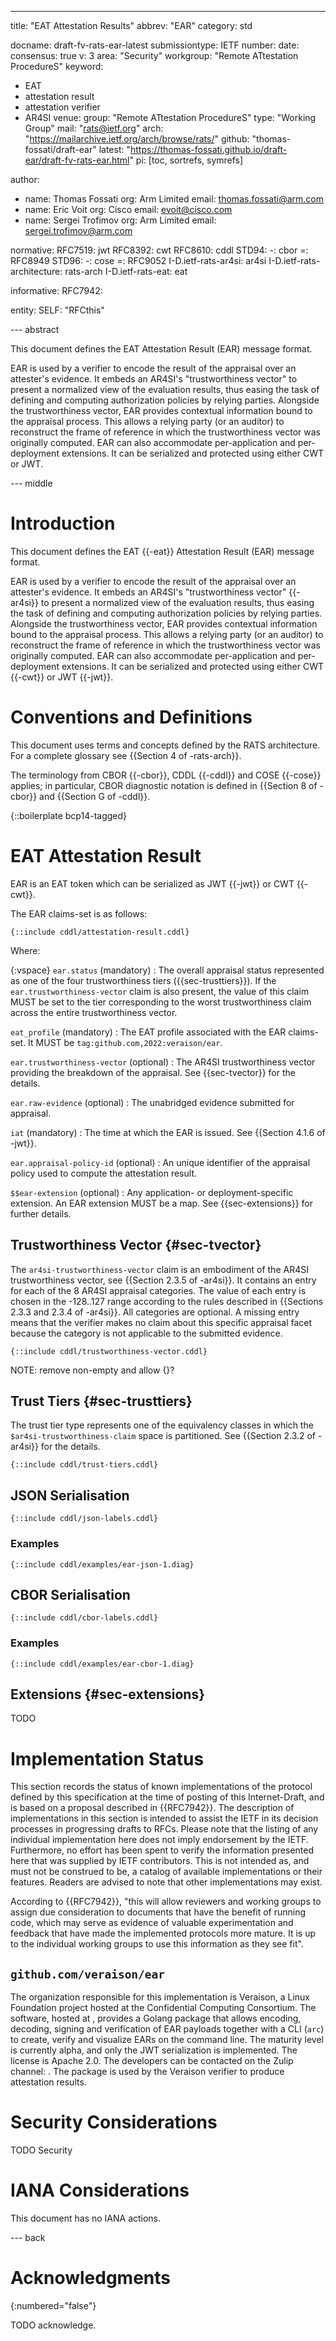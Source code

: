 ---
title: "EAT Attestation Results"
abbrev: "EAR"
category: std

docname: draft-fv-rats-ear-latest
submissiontype: IETF
number:
date:
consensus: true
v: 3
area: "Security"
workgroup: "Remote ATtestation ProcedureS"
keyword:
 - EAT
 - attestation result
 - attestation verifier
 - AR4SI
venue:
  group: "Remote ATtestation ProcedureS"
  type: "Working Group"
  mail: "rats@ietf.org"
  arch: "https://mailarchive.ietf.org/arch/browse/rats/"
  github: "thomas-fossati/draft-ear"
  latest: "https://thomas-fossati.github.io/draft-ear/draft-fv-rats-ear.html"
pi: [toc, sortrefs, symrefs]

author:
- name: Thomas Fossati
  org: Arm Limited
  email: thomas.fossati@arm.com
- name: Eric Voit
  org: Cisco
  email: evoit@cisco.com
- name: Sergei Trofimov
  org: Arm Limited
  email: sergei.trofimov@arm.com

normative:
  RFC7519: jwt
  RFC8392: cwt
  RFC8610: cddl
  STD94:
    -: cbor
    =: RFC8949
  STD96:
    -: cose
    =: RFC9052
  I-D.ietf-rats-ar4si: ar4si
  I-D.ietf-rats-architecture: rats-arch
  I-D.ietf-rats-eat: eat

informative:
  RFC7942:

entity:
  SELF: "RFCthis"

--- abstract

This document defines the EAT Attestation Result (EAR) message format.

EAR is used by a verifier to encode the result of the appraisal over an
attester's evidence.
It embeds an AR4SI's "trustworthiness vector" to present a normalized view of
the evaluation results, thus easing the task of defining and computing
authorization policies by relying parties.
Alongside the trustworthiness vector, EAR provides contextual information bound
to the appraisal process.
This allows a relying party (or an auditor) to reconstruct the frame of
reference in which the trustworthiness vector was originally computed.
EAR can also accommodate per-application and per-deployment extensions.
It can be serialized and protected using either CWT or JWT.

--- middle

# Introduction

This document defines the EAT {{-eat}} Attestation Result (EAR) message format.

EAR is used by a verifier to encode the result of the appraisal over an
attester's evidence.
It embeds an AR4SI's "trustworthiness vector" {{-ar4si}} to present a
normalized view of the evaluation results, thus easing the task of defining and
computing authorization policies by relying parties.
Alongside the trustworthiness vector, EAR provides contextual information bound
to the appraisal process.
This allows a relying party (or an auditor) to reconstruct the frame of
reference in which the trustworthiness vector was originally computed.
EAR can also accommodate per-application and per-deployment extensions.
It can be serialized and protected using either CWT {{-cwt}} or JWT {{-jwt}}.

# Conventions and Definitions

This document uses terms and concepts defined by the RATS architecture.
For a complete glossary see {{Section 4 of -rats-arch}}.

The terminology from CBOR {{-cbor}}, CDDL {{-cddl}} and COSE {{-cose}} applies;
in particular, CBOR diagnostic notation is defined in {{Section 8 of -cbor}}
and {{Section G of -cddl}}.

{::boilerplate bcp14-tagged}

# EAT Attestation Result

EAR is an EAT token which can be serialized as JWT {{-jwt}} or CWT {{-cwt}}.

The EAR claims-set is as follows:

~~~cddl
{::include cddl/attestation-result.cddl}
~~~

Where:

{:vspace}
`ear.status` (mandatory)
: The overall appraisal status represented as one of the four trustworthiness tiers ({{sec-trusttiers}}).
If the `ear.trustworthiness-vector` claim is also present, the value of this claim MUST be set to the tier corresponding to the worst trustworthiness claim across the entire trustworthiness vector.

`eat_profile` (mandatory)
: The EAT profile associated with the EAR claims-set.
It MUST be `tag:github.com,2022:veraison/ear`.

`ear.trustworthiness-vector` (optional)
: The AR4SI trustworthiness vector providing the breakdown of the appraisal.
See {{sec-tvector}} for the details.

`ear.raw-evidence` (optional)
: The unabridged evidence submitted for appraisal.

`iat` (mandatory)
: The time at which the EAR is issued.
See {{Section 4.1.6 of -jwt}}.

`ear.appraisal-policy-id` (optional)
: An unique identifier of the appraisal policy used to compute the attestation result.

`$$ear-extension` (optional)
: Any application- or deployment-specific extension.
An EAR extension MUST be a map.
See {{sec-extensions}} for further details.

## Trustworthiness Vector {#sec-tvector}

The `ar4si-trustworthiness-vector` claim is an embodiment of the AR4SI trustworthiness vector, see {{Section 2.3.5 of -ar4si}}.
It contains an entry for each of the 8 AR4SI appraisal categories.
The value of each entry is chosen in the -128..127 range according to the rules described in {{Sections 2.3.3 and 2.3.4 of -ar4si}}.
All categories are optional.
A missing entry means that the verifier makes no claim about this specific appraisal facet because the category is not applicable to the submitted evidence.

~~~cddl
{::include cddl/trustworthiness-vector.cddl}
~~~

NOTE: remove non-empty and allow {}?

## Trust Tiers {#sec-trusttiers}

The trust tier type represents one of the equivalency classes in which the `$ar4si-trustworthiness-claim` space is partitioned.
See {{Section 2.3.2 of -ar4si}} for the details.

~~~cddl
{::include cddl/trust-tiers.cddl}
~~~

## JSON Serialisation

~~~cddl
{::include cddl/json-labels.cddl}
~~~

### Examples

~~~cbor-diag
{::include cddl/examples/ear-json-1.diag}
~~~

## CBOR Serialisation

~~~cddl
{::include cddl/cbor-labels.cddl}
~~~

### Examples

~~~cbor-diag
{::include cddl/examples/ear-cbor-1.diag}
~~~

## Extensions {#sec-extensions}

TODO

# Implementation Status

This section records the status of known implementations of the protocol
defined by this specification at the time of posting of this Internet-Draft,
and is based on a proposal described in {{RFC7942}}.  The description of
implementations in this section is intended to assist the IETF in its decision
processes in progressing drafts to RFCs.  Please note that the listing of any
individual implementation here does not imply endorsement by the IETF.
Furthermore, no effort has been spent to verify the information presented here
that was supplied by IETF contributors.  This is not intended as, and must not
be construed to be, a catalog of available implementations or their features.
Readers are advised to note that other implementations may exist.

According to {{RFC7942}}, "this will allow reviewers and working groups to assign
due consideration to documents that have the benefit of running code, which may
serve as evidence of valuable experimentation and feedback that have made the
implemented protocols more mature.  It is up to the individual working groups
to use this information as they see fit".

## `github.com/veraison/ear`

The organization responsible for this implementation is Veraison, a Linux
Foundation project hosted at the Confidential Computing Consortium.
The software, hosted at [](https://github.com/veraison/ear), provides a Golang
package that allows encoding, decoding, signing and verification of EAR
payloads together with a CLI (`arc`) to create, verify and visualize EARs on
the command line.
The maturity level is currently alpha, and only the JWT serialization is
implemented.
The license is Apache 2.0.
The developers can be contacted on the Zulip channel:
[](https://veraison.zulipchat.com/#narrow/stream/357929-EAR/).
The package is used by the Veraison verifier to produce attestation results.

# Security Considerations

TODO Security

# IANA Considerations

This document has no IANA actions.

--- back

# Acknowledgments
{:numbered="false"}

TODO acknowledge.
